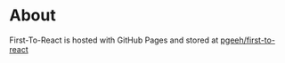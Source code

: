 # About

First-To-React is hosted with GitHub Pages and stored at [pgeeh/first-to-react](https://github.com/pgeeh/first-to-react/)


